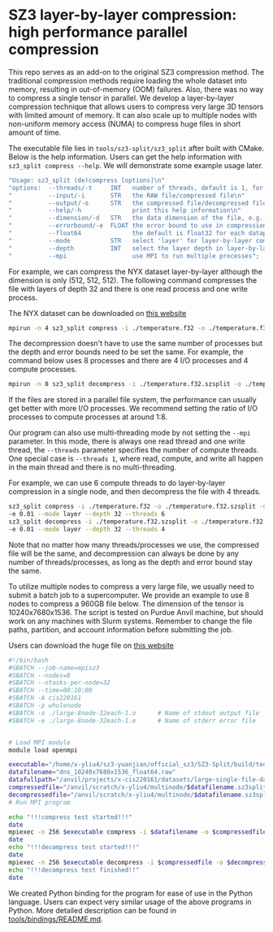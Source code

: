 # SZ3 layer-by-layer compression: high performance parallel compression

This repo serves as an add-on to the original SZ3 compression method.
The traditional compression methods require loading the whole dataset into memory,
resulting in out-of-memory (OOM) failures. Also, there was no way to compress a single tensor in parallel.
We develop a layer-by-layer compression technique that allows users to compress very large 3D tensors with
limited amount of memory. It can also scale up to multiple nodes with non-uniform memory access (NUMA)
to compress huge files in short amount of time.

The executable file lies in `tools/sz3-split/sz3_split` after built with CMake. Below is the help information.
Users can get the help information with `sz3_split compress --help`. We will demonstrate some example usage later.

```c++
"Usage: sz3_split (de)compress [options]\n"
"options:  --threads/-t     INT   number of threads, default is 1, for MPI mode, this specifies the number of I/O processes\n"
"          --input/-i       STR   the RAW file/compressed file\n"
"          --output/-o      STR   the compressed file/decompressed file location\n"
"          --help/-h              print this help information\n"
"          --dimension/-d   STR   the data dimension of the file, e.g., 256 256 512\n"
"          --errorbound/-e  FLOAT the error bound to use in compression\n"
"          --float64              the default is float32 for each datapoint, this param changes it to float64\n"
"          --mode           STR   select 'layer' for layer-by-layer compression, 'direct' for direct compression\n"
"          --depth          INT   select the layer depth in layer-by-layer compression\n"
"          --mpi                  use MPI to run multiple processes";
```

For example, we can compress the NYX dataset layer-by-layer although the dimension is only (512, 512, 512). The following command
compresses the file with layers of depth 32 and there is one read process and one write process.

The NYX dataset can be downloaded on [this website](https://sdrbench.github.io/)

```bash
mpirun -n 4 sz3_split compress -i ./temperature.f32 -o ./temperature.f32.szsplit -d 512 512 512 -e 0.01 --mode layer --depth 32 --mpi --threads 2
```

The decompression doesn't have to use the same number of processes but the depth and error bounds need to be set the same.
For example, the command below uses 8 processes and there are 4 I/O processes and 4 compute processes.

```bash
mpirun -n 8 sz3_split decompress -i ./temperature.f32.szsplit -o ./temperature.f32.szsplit.dp -d 512 512 512 -e 0.01 --mode layer --depth 32 --mpi --threads 4
```

If the files are stored in a parallel file system, the performance can usually get better with more I/O processes. We recommend
setting the ratio of I/O processes to compute processes at around 1:8.

Our program can also use multi-threading mode by not setting the `--mpi` parameter. In this mode,
there is always one read thread and one write thread, the `--threads` parameter specifies the number of compute threads.
One special case is `--threads 1`, where read, compute, and write all happen in the main thread and there is no multi-threading.

For example, we can use 6 compute threads to do layer-by-layer compression in a single node, and then decompress the file with 4 threads.

```bash
sz3_split compress -i ./temperature.f32 -o ./temperature.f32.szsplit -d 512 512 512 \
-e 0.01 --mode layer --depth 32 --threads 6
sz3_split decompress -i ./temperature.f32.szsplit -o ./temperature.f32.szsplit.dp -d 512 512 512 \
-e 0.01 --mode layer --depth 32 --threads 4
```

Note that no matter how many threads/processes we use, the compressed file will be the same, and decompression
can always be done by any number of threads/processes, as long as the depth and error bound stay the same.

To utilize multiple nodes to compress a very large file, we usually need to submit a batch job to a supercomputer.
We provide an example to use 8 nodes to compress a 960GB file below. The dimension of the tensor is 10240x7680x1536. The script
is tested on Purdue Anvil machine, but should work on any machines with Slurm systems. Remember to change the file paths, partition, and account information before submitting the job.

Users can download the huge file on [this website](https://klacansky.com/open-scivis-datasets/category-simulation.html)

```bash
#!/bin/bash
#SBATCH --job-name=mpisz3
#SBATCH --nodes=8
#SBATCH --ntasks-per-node=32
#SBATCH --time=00:10:00
#SBATCH -A cis220161
#SBATCH -p wholenode
#SBATCH -o ./large-8node-32each-1.o      # Name of stdout output file
#SBATCH -e ./large-8node-32each-1.e      # Name of stderr error file


# Load MPI module
module load openmpi

executable="/home/x-yliu4/sz3-yuanjian/official_sz3/SZ3-Split/build/tools/sz3-split/sz3_split"
datafilename="dns_10240x7680x1536_float64.raw"
datafullpath="/anvil/projects/x-cis220161/datasets/large-single-file-data/RAW-Files/$datafilename"
compressedfile="/anvil/scratch/x-yliu4/multinode/$datafilename.sz3split"
decompressedfile="/anvil/scratch/x-yliu4/multinode/$datafilename.sz3split.dp"
# Run MPI program

echo "!!!compress test started!!!"
date
mpiexec -n 256 $executable compress -i $datafilename -o $compressedfile -d 10240 7680 1536 -e 0.01 --mode layer --depth 4 --threads 32 --mpi
date
echo "!!!decompress test started!!!"
date
mpiexec -n 256 $executable decompress -i $compressedfile -o $decompressedfile -d 10240 7680 1536 -e 0.01 --mode layer --depth 4 --threads 32 --mpi
echo "!!!decompress test finished!!"
date
```

We created Python binding for the program for ease of use in the Python language. Users can expect very similar usage of the above programs in Python. More detailed description can be found in [tools/bindings/README.md](tools/bindings/README.md).
